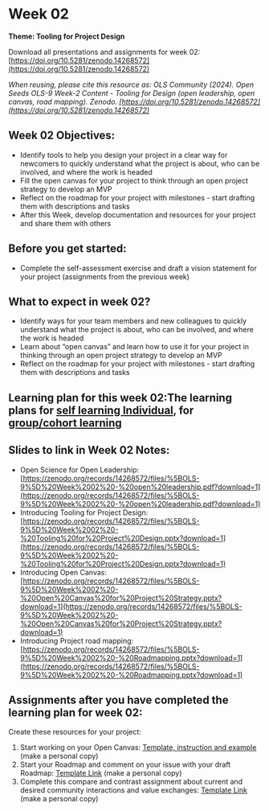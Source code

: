# Week 02

**Theme: Tooling for Project Design**

Download all presentations and assignments for week 02: [https://doi.org/10.5281/zenodo.14268572](https://doi.org/10.5281/zenodo.14268572) 

*When reusing, please cite this resource as: OLS Community (2024). Open Seeds OLS-9 Week-2 Content - Tooling for Design (open leadership, open canvas, road mapping). Zenodo. [https://doi.org/10.5281/zenodo.14268572](https://doi.org/10.5281/zenodo.14268572)* 


## Week 02 Objectives:

* Identify tools to help you design your project in a clear way for newcomers to quickly understand what the project is about, who can be involved, and where the work is headed  
* Fill the open canvas for your project to think through an open project strategy to develop an MVP  
* Reflect on the roadmap for your project with milestones \- start drafting them with descriptions and tasks  
* After this Week, develop documentation and resources for your project and share them with others

   
## Before you get started:

* Complete the self-assessment exercise and draft a vision statement for your project (assignments from the previous week)

## What to expect in week 02?

* Identify ways for your team members and new colleagues to quickly understand what the project is about, who can be involved, and where the work is headed  
* Learn about “open canvas” and learn how to use it for your project in thinking through an open project strategy to develop an MVP  
* Reflect on the roadmap for your project with milestones \- start drafting them with descriptions and tasks


## Learning plan for this week 02:The learning plans for [self learning Individual](https://github.com/open-life-science/open-seeds-self-organised/blob/main/week-02/week-02-self-learning.md), for [group/cohort learning](https://github.com/open-life-science/open-seeds-self-organised/blob/main/week-02/week-02-group-learning.md)

## Slides to link in Week 02 Notes:

* Open Science for Open Leadership: [https://zenodo.org/records/14268572/files/%5BOLS-9%5D%20Week%2002%20-%20open%20leadership.pdf?download=1](https://zenodo.org/records/14268572/files/%5BOLS-9%5D%20Week%2002%20-%20open%20leadership.pdf?download=1)   
* Introducing Tooling for Project Design: [https://zenodo.org/records/14268572/files/%5BOLS-9%5D%20Week%2002%20-%20Tooling%20for%20Project%20Design.pptx?download=1](https://zenodo.org/records/14268572/files/%5BOLS-9%5D%20Week%2002%20-%20Tooling%20for%20Project%20Design.pptx?download=1)   
* Introducing Open Canvas: [https://zenodo.org/records/14268572/files/%5BOLS-9%5D%20Week%2002%20-%20Open%20Canvas%20for%20Project%20Strategy.pptx?download=1](https://zenodo.org/records/14268572/files/%5BOLS-9%5D%20Week%2002%20-%20Open%20Canvas%20for%20Project%20Strategy.pptx?download=1)   
* Introducing Project road mapping: [https://zenodo.org/records/14268572/files/%5BOLS-9%5D%20Week%2002%20-%20Roadmapping.pptx?download=1](https://zenodo.org/records/14268572/files/%5BOLS-9%5D%20Week%2002%20-%20Roadmapping.pptx?download=1) 

## Assignments after you have completed the learning plan for week 02:

Create these resources for your project:

1. Start working on your Open Canvas: [Template, instruction and example](https://zenodo.org/records/14268572/files/%5BMAKE%20A%20COPY%5D%20%5BOLS-9%5D%20Week%2002%20-%20Open%20Canvas%20-%20Template.pptx?download=1%20) (make a personal copy)  
2. Start your Roadmap and comment on your issue with your draft Roadmap: [Template Link](https://mozilla.github.io/open-leadership-training-series/articles/opening-your-project/start-your-project-roadmap/) (make a personal copy)  
3. Complete this compare and contrast assignment about current and desired community interactions and value exchanges: [Template Link](https://zenodo.org/records/14268572/files/%5BMAKE%20A%20COPY%5D%20Week%2002%20-%20Compare%26Contrast.docx?download=1%20) (make a personal copy)

